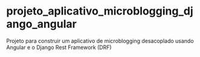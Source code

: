 # projeto_aplicativo_microblogging_django_angular
Projeto para construir um aplicativo de microblogging desacoplado usando Angular e o ​​Django Rest Framework (DRF)
